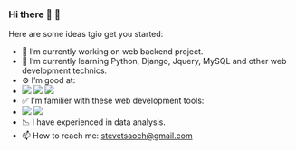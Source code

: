 ### Hi there 👋 :haircut:

Here are some ideas tgio get you started:

- 🔭 I’m currently working on web backend project.
- 🌱 I’m currently learning Python, Django, Jquery, MySQL and other web development technics.
- ⚙ I’m good at:
- ![](https://img.shields.io/badge/python-3.8-blue) ![](https://img.shields.io/badge/Django-4.0.1-blue) ![](https://img.shields.io/badge/SQL-MySQL-blue) 
- ✅ I’m familier with these web development tools: 
- ![](https://img.shields.io/badge/JavaScript-Jquery-green) ![](https://img.shields.io/badge/HTML--green)
- 📉 I have experienced in data analysis.
- 📫 How to reach me: stevetsaoch@gmail.com

